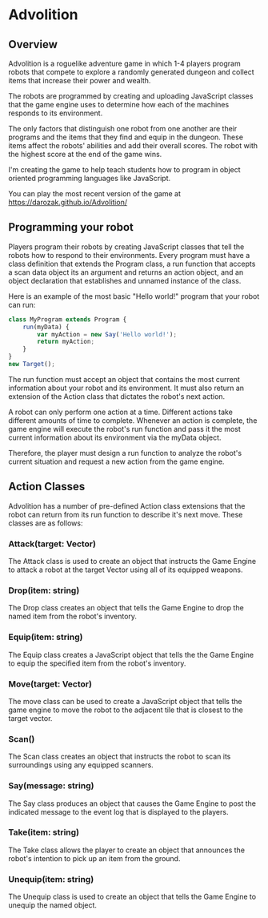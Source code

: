 # Advolition
## Overview
Advolition is a roguelike adventure game in which 1-4 players program robots that compete to explore a randomly generated dungeon and collect items that increase their power and wealth.

The robots are programmed by creating and uploading JavaScript classes that the game engine uses to determine how each of the machines responds to its environment.

The only factors that distinguish one robot from one another are their programs and the items that they find and equip in the dungeon. These items affect the robots' abilities and add their overall scores. The robot with the highest score at the end of the game wins.

I'm creating the game to help teach students how to program in object oriented programming languages like JavaScript.

You can play the most recent version of the game at https://darozak.github.io/Advolition/

## Programming your robot
Players program their robots by creating JavaScript classes that tell the robots how to respond to their environments. Every program must have a class definition that extends the Program class, a run function that accepts a scan data object its an argument and returns an action object, and an object declaration that establishes and unnamed instance of the class.

Here is an example of the most basic "Hello world!" program that your robot can run:
```javascript
class MyProgram extends Program {
    run(myData) {
        var myAction = new Say('Hello world!');
        return myAction;
    }
}
new Target();
```
The run function must accept an object that contains the most current information about your robot and its environment. It must also return an extension of the Action class that dictates the robot's next action.

A robot can only perform one action at a time. Different actions take different amounts of time to complete. Whenever an action is complete, the game engine will execute the robot's run function and pass it the most current information about its environment via the myData object.

Therefore, the player must design a run function to analyze the robot's current situation and request a new action from the game engine.

## Action Classes
Advolition has a number of pre-defined Action class extensions that the robot can return from its run function to describe it's next move. These classes are as follows:

### Attack(target: Vector)
The Attack class is used to create an object that instructs the Game Engine to attack a robot at the target Vector using all of its equipped weapons.

### Drop(item: string)
The Drop class creates an object that tells the Game Engine to drop the named item from the robot's inventory.

### Equip(item: string)
The Equip class creates a JavaScript object that tells the the Game Engine to equip the specified item from the robot's inventory.

### Move(target: Vector)
The move class can be used to create a JavaScript object that tells the game engine to move the robot to the adjacent tile that is closest to the target vector.

### Scan()
The Scan class creates an object that instructs the robot to scan its surroundings using any equipped scanners.

### Say(message: string)
The Say class produces an object that causes the Game Engine to post the indicated message to the event log that is displayed to the players.

### Take(item: string)
The Take class allows the player to create an object that announces the robot's intention to pick up an item from the ground.

### Unequip(item: string)
The Unequip class is used to create an object that tells the Game Engine to unequip the named object.
